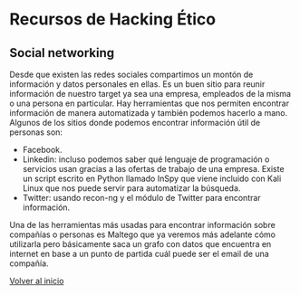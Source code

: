 # Recursos de Hacking Ético

## Social networking

Desde que existen las redes sociales compartimos un montón de información y datos personales en ellas. Es un buen sitio para reunir información de nuestro target ya sea una empresa, empleados de la misma o una persona en particular.
Hay herramientas que nos permiten encontrar información de manera automatizada y también podemos hacerlo a mano. Algunos de los sitios donde podemos encontrar información útil de personas son:

* Facebook.
* Linkedin: incluso podemos saber qué lenguaje de programación o servicios usan gracias a las ofertas de trabajo de una empresa. Existe un script escrito en Python llamado InSpy que viene incluido con Kali Linux que nos puede servir para automatizar la búsqueda.
* Twitter: usando recon-ng y el módulo de Twitter para encontrar información.

Una de las herramientas más usadas para encontrar información sobre compañías o personas es Maltego que ya veremos más adelante cómo utilizarla pero básicamente saca un grafo con datos que encuentra en internet en base a un punto de partida cuál puede ser el email de una compañía.

[Volver al inicio](./../../README.md)
